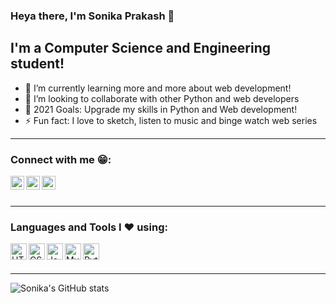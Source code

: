 ### Heya there, I'm Sonika Prakash 👋

## I'm a Computer Science and Engineering student!

- 🌱 I’m currently learning more and more about web development!
- 👯 I’m looking to collaborate with other Python and web developers
- 🥅 2021 Goals: Upgrade my skills in Python and Web development!
- ⚡ Fun fact: I love to sketch, listen to music and binge watch web series 

---

### Connect with me 😁:

[<img align="left" alt="Sonika Prakash | LinkedIn" width="22px" src="https://img.icons8.com/color/48/000000/linkedin.png" />][linkedin]
[<img align="left" alt="Sonika Prakash | Instagram" width="22px" src="https://img.icons8.com/fluent/48/000000/instagram-new.png" />][instagram]
[<img align="left" alt="Sonika Prakash | HackerRank" width="22px" src="https://img.icons8.com/windows/32/000000/hackerrank.png" />][hackerrank]

<br />
<br/>

---

### Languages and Tools I ❤ using:

[<img align="left" alt="HTML5" width="26px" src="https://img.icons8.com/color/48/000000/html-5--v1.png" />][html]
[<img align="left" alt="CSS3" width="26px" src="https://img.icons8.com/color/48/000000/css3.png" />][css]
[<img align="left" alt="JavaScript" width="26px" src="https://img.icons8.com/color/48/000000/javascript.png" />][js]
[<img align="left" alt="MySQL" width="26px" src="https://img.icons8.com/color/48/000000/mysql-logo.png" />][mysql]
[<img align="left" alt="Python" width="26px" src="https://img.icons8.com/color/48/000000/python.png" />][python]

<br/>
<br/>

---

![Sonika's GitHub stats](https://github-readme-stats.vercel.app/api?username=Sonika-Prakash&show_icons=true&theme=radical)



[instagram]: https://www.instagram.com/_sonika_prakash_/
[linkedin]: https://www.linkedin.com/in/sonika-prakash/
[hackerrank]: https://www.hackerrank.com/sonikaprakash10
[html]: https://img.icons8.com/color/48/000000/html-5--v1.png
[css]: https://img.icons8.com/color/48/000000/css3.png
[js]: https://img.icons8.com/color/48/000000/javascript.png
[mysql]: https://img.icons8.com/color/48/000000/mysql-logo.png
[python]: https://img.icons8.com/color/48/000000/python.png

